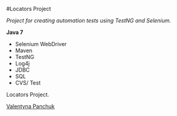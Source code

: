 #Locators Project

*Project for creating automation tests using TestNG and Selenium.*

**Java 7**

* Selenium WebDriver
* Maven
* TestNG
* Log4j
* JDBC
* SQL
* CVS/ Test

 Locators Project.

[Valentyna Panchuk](https://github.com/valavala24)
